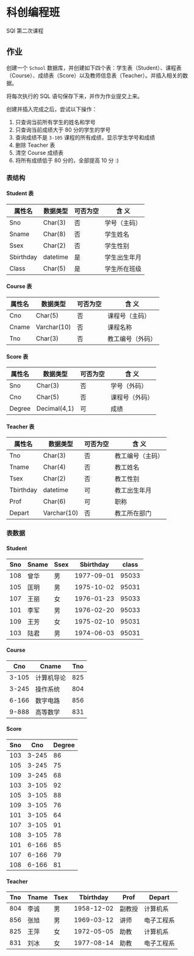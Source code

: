 # 科创编程班

SQl 第二次课程

## 作业

创建一个 `School` 数据库，并创建如下四个表：学生表（Student）、课程表（Course）、成绩表（Score）以及教师信息表（Teacher）。并插入相关的数据。

将每次执行的 SQL 语句保存下来，并作为作业提交上来。

创建并插入完成之后，尝试以下操作：

1. 只查询当前所有学生的姓名和学号
2. 只查询当前成绩大于 80 分的学生的学号
3. 查询成绩不是 `3-105` 课程的所有成绩，显示学生学号和成绩
4. 删除 Teacher 表
5. 清空 Course 成绩表
6. 将所有成绩低于 80  分的，全部提高 10 分 :)

### 表结构

#### Student 表

| 属性名       | 数据类型     | 可否为空 | 含 义    |
| --------- | -------- | ---- | ------ |
| Sno       | Char(3)  | 否    | 学号（主码） |
| Sname     | Char(8)  | 否    | 学生姓名   |
| Ssex      | Char(2)  | 否    | 学生性别   |
| Sbirthday | datetime | 是    | 学生出生年月 |
| Class     | Char(5)  | 是    | 学生所在班级 |

#### Course 表

| 属性名   | 数据类型        | 可否为空 | 含 义      |
| ----- | ----------- | ---- | -------- |
| Cno   | Char(5)     | 否    | 课程号（主码）  |
| Cname | Varchar(10) | 否    | 课程名称     |
| Tno   | Char(3)     | 否    | 教工编号（外码） |

#### Score 表

| 属性名    | 数据类型         | 可否为空 | 含 义     |
| ------ | ------------ | ---- | ------- |
| Sno    | Char(3)      | 否    | 学号（外码）  |
| Cno    | Char(5)      | 否    | 课程号（外码） |
| Degree | Decimal(4,1) | 可    | 成绩      |

#### Teacher 表

| 属性名       | 数据类型        | 可否为空 | 含 义      |
| --------- | ----------- | ---- | -------- |
| Tno       | Char(3)     | 否    | 教工编号（主码） |
| Tname     | Char(4)     | 否    | 教工姓名     |
| Tsex      | Char(2)     | 否    | 教工性别     |
| Tbirthday | datetime    | 可    | 教工出生年月   |
| Prof      | Char(6)     | 可    | 职称       |
| Depart    | Varchar(10) | 否    | 教工所在部门   |

### 表数据

#### Student

| Sno  | Sname | Ssex | Sbirthday  | class |
| ---- | ----- | ---- | ---------- | ----- |
| 108  | 曾华    | 男    | 1977-09-01 | 95033 |
| 105  | 匡明    | 男    | 1975-10-02 | 95031 |
| 107  | 王丽    | 女    | 1976-01-23 | 95033 |
| 101  | 李军    | 男    | 1976-02-20 | 95033 |
| 109  | 王芳    | 女    | 1975-02-10 | 95031 |
| 103  | 陆君    | 男    | 1974-06-03 | 95031 |

#### Course

| Cno   | Cname | Tno  |
| ----- | ----- | ---- |
| 3-105 | 计算机导论 | 825  |
| 3-245 | 操作系统  | 804  |
| 6-166 | 数字电路  | 856  |
| 9-888 | 高等数学  | 831  |

#### Score

| Sno  | Cno   | Degree |
| ---- | ----- | ------ |
| 103  | 3-245 | 86     |
| 105  | 3-245 | 75     |
| 109  | 3-245 | 68     |
| 103  | 3-105 | 92     |
| 105  | 3-105 | 88     |
| 109  | 3-105 | 76     |
| 101  | 3-105 | 64     |
| 107  | 3-105 | 91     |
| 108  | 3-105 | 78     |
| 101  | 6-166 | 85     |
| 107  | 6-166 | 79     |
| 108  | 6-166 | 81     |

#### Teacher

| Tno  | Tname | Tsex | Tbirthday  | Prof | Depart |
| ---- | ----- | ---- | ---------- | ---- | ------ |
| 804  | 李诚    | 男    | 1958-12-02 | 副教授  | 计算机系   |
| 856  | 张旭    | 男    | 1969-03-12 | 讲师   | 电子工程系  |
| 825  | 王萍    | 女    | 1972-05-05 | 助教   | 计算机系   |
| 831  | 刘冰    | 女    | 1977-08-14 | 助教   | 电子工程系  |